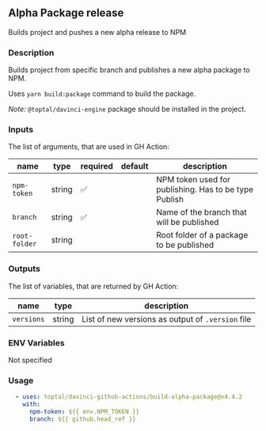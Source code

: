 ## Alpha Package release

Builds project and pushes a new alpha release to NPM

### Description

Builds project from specific branch and publishes a new alpha package to NPM.

Uses `yarn build:package` command to build the package.

*Note:* `@toptal/davinci-engine` package should be installed in the project.

### Inputs

The list of arguments, that are used in GH Action:

| name          | type   | required | default | description                                           |
| ------------- | ------ | -------- | ------- | ----------------------------------------------------- |
| `npm-token`   | string | ✅        |         | NPM token used for publishing. Has to be type Publish |
| `branch`      | string | ✅        |         | Name of the branch that will be published             |
| `root-folder` | string |          |         | Root folder of a package to be published              |

### Outputs

The list of variables, that are returned by GH Action:

| name       | type   | description                                       |
| ---------- | ------ | ------------------------------------------------- |
| `versions` | string | List of new versions as output of `.version` file |

### ENV Variables

Not specified

### Usage

```yaml
  - uses: toptal/davinci-github-actions/build-alpha-package@v4.4.2
    with:
      npm-token: ${{ env.NPM_TOKEN }}
      branch: ${{ github.head_ref }}
```
